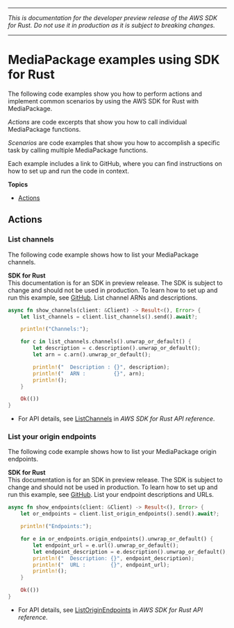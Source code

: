 --------

 *This is documentation for the developer preview release of the AWS SDK for Rust\. Do not use it in production as it is subject to breaking changes\.* 

--------

# MediaPackage examples using SDK for Rust<a name="rust_mediapackage_code_examples"></a>

The following code examples show you how to perform actions and implement common scenarios by using the AWS SDK for Rust with MediaPackage\.

*Actions* are code excerpts that show you how to call individual MediaPackage functions\.

*Scenarios* are code examples that show you how to accomplish a specific task by calling multiple MediaPackage functions\.

Each example includes a link to GitHub, where you can find instructions on how to set up and run the code in context\.

**Topics**
+ [Actions](#w14aac14b9c47c13)

## Actions<a name="w14aac14b9c47c13"></a>

### List channels<a name="mediapackage_ListChannels_rust_topic"></a>

The following code example shows how to list your MediaPackage channels\.

**SDK for Rust**  
This documentation is for an SDK in preview release\. The SDK is subject to change and should not be used in production\.
 To learn how to set up and run this example, see [GitHub](https://github.com/awsdocs/aws-doc-sdk-examples/tree/main/rust_dev_preview/mediapackage#code-examples)\. 
List channel ARNs and descriptions\.  

```rust
async fn show_channels(client: &Client) -> Result<(), Error> {
    let list_channels = client.list_channels().send().await?;

    println!("Channels:");

    for c in list_channels.channels().unwrap_or_default() {
        let description = c.description().unwrap_or_default();
        let arn = c.arn().unwrap_or_default();

        println!("  Description : {}", description);
        println!("  ARN :         {}", arn);
        println!();
    }

    Ok(())
}
```
+  For API details, see [ListChannels](https://docs.rs/releases/search?query=aws-sdk) in *AWS SDK for Rust API reference*\. 

### List your origin endpoints<a name="mediapackage_ListOriginEndpoints_rust_topic"></a>

The following code example shows how to list your MediaPackage origin endpoints\.

**SDK for Rust**  
This documentation is for an SDK in preview release\. The SDK is subject to change and should not be used in production\.
 To learn how to set up and run this example, see [GitHub](https://github.com/awsdocs/aws-doc-sdk-examples/tree/main/rust_dev_preview/mediapackage#code-examples)\. 
List your endpoint descriptions and URLs\.  

```rust
async fn show_endpoints(client: &Client) -> Result<(), Error> {
    let or_endpoints = client.list_origin_endpoints().send().await?;

    println!("Endpoints:");

    for e in or_endpoints.origin_endpoints().unwrap_or_default() {
        let endpoint_url = e.url().unwrap_or_default();
        let endpoint_description = e.description().unwrap_or_default();
        println!("  Description: {}", endpoint_description);
        println!("  URL :        {}", endpoint_url);
        println!();
    }

    Ok(())
}
```
+  For API details, see [ListOriginEndpoints](https://docs.rs/releases/search?query=aws-sdk) in *AWS SDK for Rust API reference*\. 